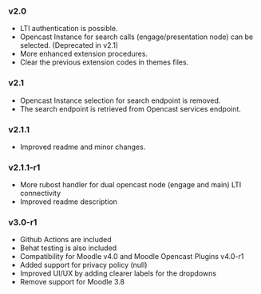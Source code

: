 ### v2.0
- LTI authentication is possible.
- Opencast Instance for search calls (engage/presentation node) can be selected. (Deprecated in v2.1)
- More enhanced extension procedures.
- Clear the previous extension codes in themes files.

### v2.1
- Opencast Instance selection for search endpoint is removed.
- The search endpoint is retrieved from Opencast services endpoint.

### v2.1.1
- Improved readme and minor changes.

### v2.1.1-r1
- More rubost handler for dual opencast node (engage and main) LTI connectivity
- Improved readme description

### v3.0-r1
- Github Actions are included
- Behat testing is also included
- Compatibility for Moodle v4.0 and Moodle Opencast Plugins v4.0-r1
- Added support for privacy policy (null)
- Improved UI/UX by adding clearer labels for the dropdowns
- Remove support for Moodle 3.8
